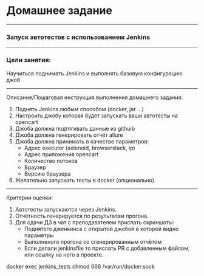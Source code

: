 # Домашнее задание
***
### Запуск автотестов с использованием Jenkins
***
### Цели занятия:
Научиться поднимать Jenkins и выполнять базовую конфигурацию джоб
***
Описание/Пошаговая инструкция выполнения домашнего задания:
1. Поднять Jenkins любым способом (docker, jar ...)
2. Настроить джобу которая будет запускать ваши автотесты на opencart
3. Джоба должна подтягивать данные из githuib
4. Джоба должна генерировать отчёт allure
5. Джоба должна принимать в качестве параметров:
    - Адрес executor (selenoid, browserstack, ip)
    - Адрес приложения opencart
    - Количество потоков
    - Браузер
    - Версию браузера
6. Желательно запускать тесты в docker (опционально)
***
Критерии оценки:
1. Автотесты запускаются через Jenkins.
2. Отчётность генерируется по результатам прогона.
3. Для сдачи ДЗ в чат с преподавателем прислать скриншоты:
    - Поднятого дженкинса с открытой джобой в которой видно параметры
    - Выполненого прогона со сгенерированным отчётом
    - Если делали jenkinsfile то прислать PR с добавленным файлом, или ссылку на него в проекте.

docker exec jenkins_tests chmod 666 /var/run/docker.sock